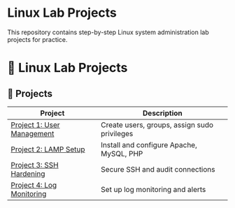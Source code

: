 # Linux Lab Projects
This repository contains step-by-step Linux system administration lab projects for practice.

# 🐧 Linux Lab Projects

## 🔧 Projects

| Project | Description |
|--------|-------------|
| [Project 1: User Management](project1-user-management/project1-user-management.md) | Create users, groups, assign sudo privileges |
| [Project 2: LAMP Setup](project2-lamp-setup/project2-lamp-setup.md) | Install and configure Apache, MySQL, PHP |
| [Project 3: SSH Hardening](project3-ssh-hardening/project3-ssh-hardening.md) | Secure SSH and audit connections |
| [Project 4: Log Monitoring](project4-log-monitoring/project4-log-monitoring.md) | Set up log monitoring and alerts |
